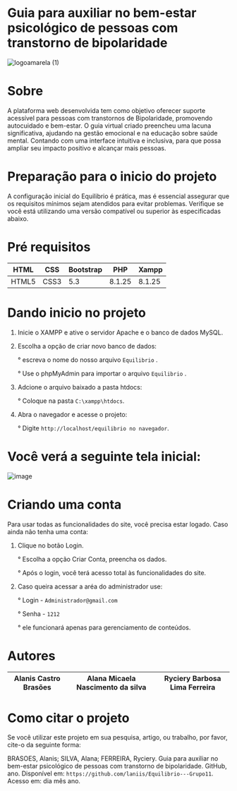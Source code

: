 # Guia para auxiliar no bem-estar psicológico de pessoas com transtorno de bipolaridade
![logoamarela (1)](https://github.com/user-attachments/assets/513f72b8-27fc-4e5f-b854-f6976f5f52b3)

# Sobre
A plataforma web desenvolvida tem como objetivo oferecer suporte acessível para pessoas com transtornos de Bipolaridade, promovendo autocuidado e bem-estar. O guia virtual criado preencheu uma lacuna significativa, ajudando na gestão emocional e na educação sobre saúde mental. Contando com uma interface intuitiva e inclusiva, para que possa ampliar seu impacto positivo e alcançar mais pessoas.

# Preparação para o inicio do projeto
A configuração inicial do Equilibrio é prática, mas é essencial assegurar que os requisitos mínimos sejam atendidos para evitar problemas. Verifique se você está utilizando uma versão compatível ou superior às especificadas abaixo.

# Pré requisitos
| HTML     | CSS      | Bootstrap     | PHP      | Xampp     |
|---------------|---------------|---------------|---------------|---------------|
| HTML5  | CSS3  | 5.3  | 8.1.25	  |	8.1.25	  |

# Dando inicio no projeto
1. Inicie o XAMPP e ative o servidor Apache e o banco de dados MySQL.
2. Escolha a opção de criar novo banco de dados:
   
   ° escreva o nome do nosso arquivo `Equilibrio` .
   
   ° Use o phpMyAdmin para importar o arquivo `Equilibrio` .
   
3. Adcione o arquivo baixado a pasta htdocs:
   
   ° Coloque na pasta `C:\xampp\htdocs`.
   
4. Abra o navegador e acesse o projeto:
   
   ° Digite `http://localhost/equilibrio no navegador`.
   
# Você verá a seguinte tela inicial:
![image](https://github.com/user-attachments/assets/99c60308-208c-4851-b474-ed2f1225a8ee)

# Criando uma conta
Para usar todas as funcionalidades do site, você precisa estar logado. Caso ainda não tenha uma conta:

1. Clique no botão Login.
   
   ° Escolha a opção Criar Conta, preencha os dados.
   
   ° Após o login, você terá acesso total às funcionalidades do site.

2. Caso queira acessar a aréa do administrador use:
   
   ° Login - `Administrador@gmail.com`
   
   ° Senha - `1212`
   
   ° ele funcionará apenas para gerenciamento de conteúdos.

# Autores
| Alanis Castro Brasões     | Alana Micaela Nascimento da silva      | Ryciery Barbosa Lima Ferreira     | 
|---------------|---------------|---------------|

# Como citar o projeto
Se você utilizar este projeto em sua pesquisa, artigo, ou trabalho, por favor, cite-o da seguinte forma:

BRASOES, Alanis; SILVA, Alana; FERREIRA, Ryciery. Guia para auxiliar no bem-estar psicológico de pessoas com transtorno de bipolaridade. GitHub, ano. Disponível em: `https://github.com/laniis/Equilibrio---Grupo11`. Acesso em: dia mês ano.
